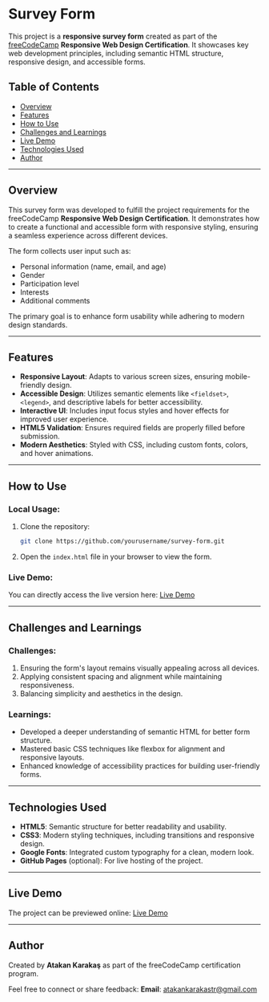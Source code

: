 
# Survey Form

This project is a **responsive survey form** created as part of the [freeCodeCamp](https://www.freecodecamp.org/certification/atakankarakas/responsive-web-design) **Responsive Web Design Certification**. It showcases key web development principles, including semantic HTML structure, responsive design, and accessible forms.

## Table of Contents
- [Overview](#overview)
- [Features](#features)
- [How to Use](#how-to-use)
- [Challenges and Learnings](#challenges-and-learnings)
- [Live Demo](#live-demo)
- [Technologies Used](#technologies-used)
- [Author](#author)

---

## Overview
This survey form was developed to fulfill the project requirements for the freeCodeCamp **Responsive Web Design Certification**. It demonstrates how to create a functional and accessible form with responsive styling, ensuring a seamless experience across different devices.

The form collects user input such as:
- Personal information (name, email, and age)
- Gender
- Participation level
- Interests
- Additional comments

The primary goal is to enhance form usability while adhering to modern design standards.

---

## Features
- **Responsive Layout**: Adapts to various screen sizes, ensuring mobile-friendly design.
- **Accessible Design**: Utilizes semantic elements like `<fieldset>`, `<legend>`, and descriptive labels for better accessibility.
- **Interactive UI**: Includes input focus styles and hover effects for improved user experience.
- **HTML5 Validation**: Ensures required fields are properly filled before submission.
- **Modern Aesthetics**: Styled with CSS, including custom fonts, colors, and hover animations.

---

## How to Use
### Local Usage:
1. Clone the repository:
   ```bash
   git clone https://github.com/yourusername/survey-form.git
   ```
2. Open the `index.html` file in your browser to view the form.

### Live Demo:
You can directly access the live version here:
[Live Demo](https://atakankarakastr.github.io/survey-form/)

---

## Challenges and Learnings
### Challenges:
1. Ensuring the form's layout remains visually appealing across all devices.
2. Applying consistent spacing and alignment while maintaining responsiveness.
3. Balancing simplicity and aesthetics in the design.

### Learnings:
- Developed a deeper understanding of semantic HTML for better form structure.
- Mastered basic CSS techniques like flexbox for alignment and responsive layouts.
- Enhanced knowledge of accessibility practices for building user-friendly forms.

---

## Technologies Used
- **HTML5**: Semantic structure for better readability and usability.
- **CSS3**: Modern styling techniques, including transitions and responsive design.
- **Google Fonts**: Integrated custom typography for a clean, modern look.
- **GitHub Pages** (optional): For live hosting of the project.

---

## Live Demo
The project can be previewed online:
[Live Demo](https://atakankarakastr.github.io/survey-form/)

---

## Author
Created by **Atakan Karakaş** as part of the freeCodeCamp certification program.  

Feel free to connect or share feedback:
**Email**: [atakankarakastr@gmail.com](mailto:atakankarakastr@gmail.com)
